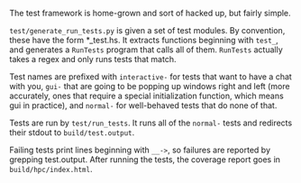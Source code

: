 The test framework is home-grown and sort of hacked up, but fairly simple.

`test/generate_run_tests.py` is given a set of test modules.  By convention,
these have the form *_test.hs.  It extracts functions beginning with `test_`,
and generates a `RunTests` program that calls all of them.  `RunTests` actually
takes a regex and only runs tests that match.

Test names are prefixed with `interactive-` for tests that want to have a chat
with you, `gui-` that are going to be popping up windows right and left (more
accurately, ones that require a special initialization function, which means
gui in practice), and `normal-` for well-behaved tests that do none of that.

Tests are run by `test/run_tests`.  It runs all of the `normal-` tests and
redirects their stdout to `build/test.output`.

Failing tests print lines beginning with `__->`, so failures are reported by
grepping test.output.  After running the tests, the coverage report goes in
`build/hpc/index.html`.
